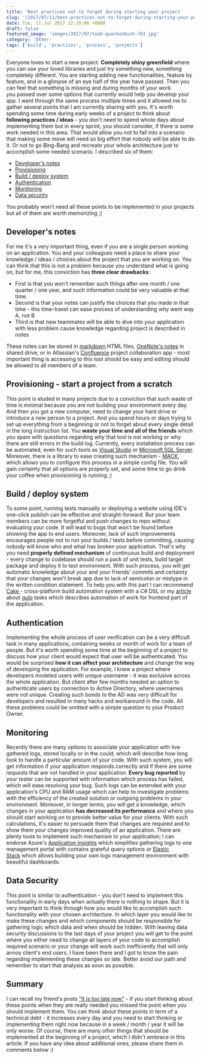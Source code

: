 ```yaml
---
title: 'Best practices not to forget during starting your project'
slug: '/2017/07/11/best-practices-not-to-forget-during-starting-your-project/'
date: Tue, 11 Jul 2017 22:19:06 +0000
draft: false
featured_image: 'images/2017/07/todd-quackenbush-701.jpg'
category: 'Other'
tags: ['build', 'practices', 'process', 'projects']
---
```


Everyone loves to start a new project. **Completely shiny greenfield** where you can use your loved libraries and just try something new, something completely different. You are starting adding new functionalities, feature by feature, and in a glimpse of an eye half of the year have passed. Then you can feel that something is missing and during months of your work you passed over some options that currently would help you develop your app. I went through the same process multiple times and it allowed me to gather several points that I am currently sharing with you. It's worth spending some time during early weeks of a project to think about **following practices / ideas** - you don't need to spend whole days about implementing them but in every sprint, you should consider, if there is some work needed in this area. That would allow you not to fall into a scenario that making some move will need so big effort that nobody will be able to do it. Or not to go Bing-Bang and recreate your whole architecture just to accomplish some needed scenario. I described six of them:

*   [Developer's notes](#developers-notes)
*   [Provisioning](#provisioning)
*   [Build / deploy system](#build-deploy)
*   [Authentication](#authentication)
*   [Monitoring](#monitoring)
*   [Data security](#data-security)

You probably won't need all these points to be implemented in your projects but all of them are worth memorizing ;)

Developer's notes
-----------------

For me it's a very important thing, even if you are a single person working on an application. You and your colleagues need a place to share your knowledge / ideas / choices about the project that you are working on. You can think that this is not a problem because you understand what is going on, but for me, this conviction has **three clear drawbacks**:

*   First is that you won't remember such things after one month / one quarter / one year, and such information could be very valuable at that time.
*   Second is that your notes can justify the choices that you made in that time - this time-travel can ease process of understanding why went way A, not B
*   Third is that new teammates will be able to dive into your application with less problem cause knowledge regarding project is described in notes

These notes can be stored in [markdown](https://en.wikipedia.org/wiki/Markdown) HTML files, [OneNote's notes](https://www.onenote.com/) in shared drive, or in Atlassian's [Confluence](https://www.atlassian.com/software/confluence) project collaboration app - most important thing is accessing to this tool should be easy and editing should be allowed to all members of a team.

Provisioning - start a project from a scratch
---------------------------------------------

This point is eluded in many projects due to a conviction that such waste of time is minimal because you are not building your environment every day. And then you got a new computer, need to change your hard drive or introduce a new person to a project. And you spend hours or days trying to set up everything from a beginning or not to forget about every single detail in the long instruction list. You **waste your time and all of the friends** which you spam with questions regarding why that tool is not working or why there are still errors in the build log. Currently, every installation process can be automated, even for such tools as [Visual Studio](https://docs.microsoft.com/en-us/visualstudio/install/use-command-line-parameters-to-install-visual-studio) or [Microsoft SQL Server](https://docs.microsoft.com/en-us/sql/database-engine/install-windows/install-sql-server-2016-from-the-command-prompt). Moreover, there is a library to ease creating such mechanism - [MACK](https://github.com/ObjectivityLtd/MACK), which allows you to configure this process in a simple config file. You will gain certainty that all options are properly set, and some time to go drink your coffee when provisioning is running ;)

Build / deploy system
---------------------

To some point, running tests manually or deploying a website using IDE's one-click publish can be effective and straight-forward. But your team members can be more forgetful and push changes to repo without evaluating your code. It will lead to bugs that won't be found before showing the app to end users. Moreover, lack of such improvements encourages people not to run your builds / tests before committing, causing nobody will know who and what has broken your application. That's why you need **properly defined mechanism** of continuous build and deployment - every change to codebase should run a pack of unit tests, build target package and deploy it to test environment. With such process, you will get automatic knowledge about your and your friends' commits and certainty that your changes won't break app due to lack of semicolon or mistype in the written condition statement. To help you with this part I can recommend [Cake ](http://cakebuild.net/)\- cross-platform build automation system with a C# DSL or my [article](http://blog.objectivity.co.uk/how-to-improve-the-front-end-work-in-asp-net-using-gulp/) about [gulp](http://gulpjs.com/) tasks which describes automation of work for frontend part of the application.

Authentication
--------------

Implementing the whole process of user verification can be a very difficult task in many applications, containing weeks or month of work for a team of people. But it's worth spending some time at the beginning of a project to discuss how your client would expect that user will be authenticated. You would be surprised **how it can affect your architecture** and change the way of developing the application. For example, I knew a project where developers modeled users with unique username - it was exclusive across the whole application. But client after few months needed an option to authenticate users by connection to Active Directory, where usernames were not unique. Creating such bonds to the AD was very difficult for developers and resulted in many hacks and workaround in the code. All these problems could be omitted with a simple question to your Product Owner.

Monitoring
----------

Recently there are many options to associate your application with live gathered logs, stored locally or in the could, which will describe how long took to handle a particular amount of your code. With such system, you will get information if your application responds correctly and if there are some requests that are not handled in your application. **Every bug reported** by your tester can be supported with information which process has failed, which will ease resolving your bug. Such logs can be extended with your application's CPU and RAM usage which can help to investigate problems with the efficiency of the created solution or outgoing problems in your environment. Moreover, in longer terms, you will get a knowledge, which changes in your application **has decreased its performance** and where you should start working on to provide better value for your clients. With such calculations, it's easier to persuade them that changes are required and to show them your changes improved quality of an application. There are plenty tools to implement such mechanism to your application; I can endorse Azure's [Application Insights](https://azure.microsoft.com/en-us/services/application-insights/) which simplifies gathering logs to one management portal with contains grateful query options or [Elastic Stack](https://www.elastic.co/webinars/introduction-elk-stack) which allows building your own logs management environment with beautiful dashboards.

Data Security
-------------

This point is similar to authentication - you don't need to implement this functionality in early days when actually there is nothing to shape. But it is very important to think through how you would like to accomplish such functionality with your chosen architecture. In which layer you would like to make these changes and which components should be responsible for gathering logic which data and when should be hidden. With leaving data security discussions to the last days of your project you will get to the point where you either need to change all layers of your code to accomplish required scenario or your change will work such inefficiently that will only annoy client's end users. I have been there and I got to know the pain regarding implementing these changes so late. Better avoid our path and remember to start that analysis as soon as possible.

Summary
-------

I can recall my friend's posts ["It is too late now"](http://lukaszolczyk.com/worst-advice-ever/) - if you start thinking about these points when they are really needed you missed the point when you should implement them. You can think about these points in term of a technical debt - it increases every day and you need to start thinking or implementing them right now because in a week / month / year it will be only worse. Of course, there are many other things that should be implemented at the beginning of a project, which I didn't embrace in this article. If you have any idea about additional ones, please share them in comments below :)